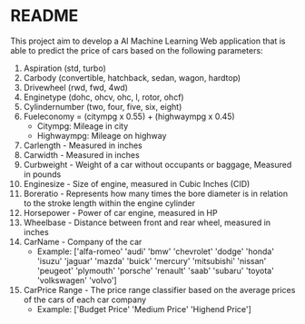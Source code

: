# README
This project aim to develop a AI Machine Learning Web application 
that is able to predict the price of cars based on the 
following parameters:
 
1. Aspiration (std, turbo)
2. Carbody (convertible, hatchback, sedan, wagon, hardtop) 
3. Drivewheel (rwd, fwd, 4wd)
4. Enginetype (dohc, ohcv, ohc, l, rotor, ohcf) 
5. Cylindernumber (two, four, five, six, eight) 
6. Fueleconomy = (citympg x 0.55) + (highwaympg x 0.45) 
    - Citympg: Mileage in city
    - Highwaympg: Mileage on highway
7. Carlength - Measured in inches
8. Carwidth - Measured in inches
9. Curbweight - Weight of a car without occupants or baggage, Measured in pounds
10. Enginesize - Size of engine, measured in Cubic Inches (CID)
11. Boreratio - Represents how many times the bore diameter is in relation to the stroke length within the engine cylinder
12. Horsepower - Power of car engine, measured in HP
13. Wheelbase - Distance between front and rear wheel, measured in inches
14. CarName - Company of the car 
    - Example: ['alfa-romeo' 'audi' 'bmw' 'chevrolet' 'dodge' 'honda' 'isuzu' 'jaguar' 
    'mazda' 'buick' 'mercury' 'mitsubishi' 'nissan' 'peugeot' 'plymouth' 'porsche'
    'renault' 'saab' 'subaru' 'toyota' 'volkswagen' 'volvo']
15. CarPrice Range - The price range classifier based on the average prices of the cars of each car company
    - Example: ['Budget Price' 'Medium Price' 'Highend Price']